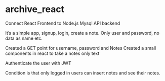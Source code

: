 # archive_react
Connect React Frontend to Node.js Mysql API backend


It’s a simple app, signup, login, create a note. Only user and password, no data as name etc.

Created a GET point for username, password and Notes
Created a small components in react to take a notes only text 

Authenticate the user with JWT

Condition is that only logged in users can insert notes and see their notes.

